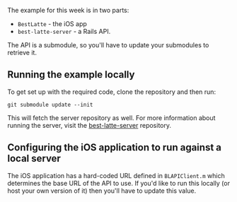 The example for this week is in two parts:

- `BestLatte` - the iOS app
- `best-latte-server` - a Rails API.  

The API is a submodule, so you'll have to update your submodules to retrieve it.

## Running the example locally

To get set up with the required code, clone the repository and then run:

```
git submodule update --init
```

This will fetch the server repository as well.  For more information
about running the server, visit the [best-latte-server](http://github.com/subdigital/best-latte-server)
repository.


## Configuring the iOS application to run against a local server

The iOS application has a hard-coded URL defined in `BLAPIClient.m`
which determines the base URL of the API to use.  If you'd like
to run this locally (or host your own version of it) then you'll have to
update this value.
